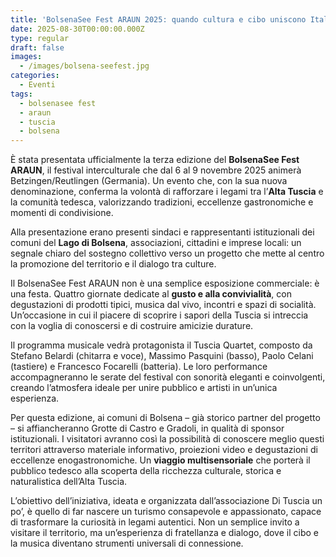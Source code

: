 ```yaml
---
title: 'BolsenaSee Fest ARAUN 2025: quando cultura e cibo uniscono Italia e Germania'
date: 2025-08-30T00:00:00.000Z
type: regular
draft: false
images:
  - /images/bolsena-seefest.jpg
categories:
  - Eventi
tags:
  - bolsenasee fest
  - araun
  - tuscia
  - bolsena
---
```


È stata presentata ufficialmente la terza edizione del **BolsenaSee Fest ARAUN**, il festival interculturale che dal 6 al 9 novembre 2025 animerà Betzingen/Reutlingen (Germania). Un evento che, con la sua nuova denominazione, conferma la volontà di rafforzare i legami tra l’**Alta Tuscia** e la comunità tedesca, valorizzando tradizioni, eccellenze gastronomiche e momenti di condivisione.

Alla presentazione erano presenti sindaci e rappresentanti istituzionali dei comuni del **Lago di Bolsena**, associazioni, cittadini e imprese locali: un segnale chiaro del sostegno collettivo verso un progetto che mette al centro la promozione del territorio e il dialogo tra culture.

Il BolsenaSee Fest ARAUN non è una semplice esposizione commerciale: è una festa. Quattro giornate dedicate al **gusto e alla convivialità**, con degustazioni di prodotti tipici, musica dal vivo, incontri e spazi di socialità. Un’occasione in cui il piacere di scoprire i sapori della Tuscia si intreccia con la voglia di conoscersi e di costruire amicizie durature.

Il programma musicale vedrà protagonista il Tuscia Quartet, composto da Stefano Belardi (chitarra e voce), Massimo Pasquini (basso), Paolo Celani (tastiere) e Francesco Focarelli (batteria). Le loro performance accompagneranno le serate del festival con sonorità eleganti e coinvolgenti, creando l’atmosfera ideale per unire pubblico e artisti in un’unica esperienza.

Per questa edizione, ai comuni di Bolsena – già storico partner del progetto – si affiancheranno Grotte di Castro e Gradoli, in qualità di sponsor istituzionali. I visitatori avranno così la possibilità di conoscere meglio questi territori attraverso materiale informativo, proiezioni video e degustazioni di eccellenze enogastronomiche. Un **viaggio multisensoriale** che porterà il pubblico tedesco alla scoperta della ricchezza culturale, storica e naturalistica dell’Alta Tuscia.

L’obiettivo dell’iniziativa, ideata e organizzata dall’associazione Di Tuscia un po’, è quello di far nascere un turismo consapevole e appassionato, capace di trasformare la curiosità in legami autentici. Non un semplice invito a visitare il territorio, ma un’esperienza di fratellanza e dialogo, dove il cibo e la musica diventano strumenti universali di connessione.
